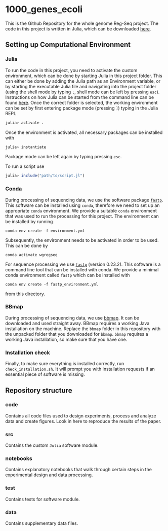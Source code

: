 # 1000_genes_ecoli

This is the Github Repository for the whole genome Reg-Seq project.
The code in this project is written in Julia, which can be downloaded [here](https://julialang.org/downloads/).


## Setting up Computational Environment

### Julia

To run the code in this project, you need to activate the custom environment, which can be done by starting Julia in this project folder. This can either be done by adding the Julia path as an Environment variable, or by starting the executable Julia file and navigating into the project folder (using the shell mode by typing `;`, shell mode can be left by pressing `esc`). Instructions on how Julia can be started from the command line can be found [here](https://julialang.org/downloads/platform/). Once the correct folder is selected, the working environment can be set by first entering package mode (pressing `]`) typing in the Julia REPL

```julia
julia> activate .
```

Once the environment is activated, all necessary packages can be installed with

```julia
julia> instantiate
```

Package mode can be left again by typing pressing `esc`.

To run a script use

```julia
julia> include("path/to/script.jl")
```

### Conda

During processing of sequencing data, we use the software package [`fastp`](https://github.com/OpenGene/fastp). This software can be installed using `conda`, therefore we need to set up an
appropriate `conda` environment. We provide a suitable `conda` environment that was used to run the processing for this project. The environment can be installed by running

```
conda env create -f environment.yml
```

Subsequently, the environment needs to be activated in order to be used. This can be done by

```
conda activate wgregseq
```

For sequence processing we use [`fastp`](https://github.com/OpenGene/fastp) (version 0.23.2). This software is a command line tool that can be installed with conda. We provide a minimal conda environment called `fastp` which can be installed with 

```
conda env create -f fastp_environment.yml
```

from this directory.

### BBmap

During processing of sequencing data, we use [bbmap](https://jgi.doe.gov/data-and-tools/software-tools/bbtools/bb-tools-user-guide/installation-guide/). It can be downloaded and used straight away. BBmap requires a working Java installation on the machine. Replace the `bbmap` folder in this repository with the unpacked folder that you downloaded for `bbmap`. `bbmap` requires a working Java installation, so make sure that you have one.



### Installation check

Finally, to make sure everything is installed correctly, run `check_installation.sh`. It will prompt you with installation requests if an essential piece of software is missing.


## Repository structure

### code

Contains all code files used to design experiments, process and analyze data and create figures. Look in here to reproduce the results of the paper.

### src

Contains the custom `Julia` software module.

### notebooks

Contains explanatory notebooks that walk through certain steps in the experimental design and data processing.

### test

Contains tests for software module.

### data

Contains supplementary data files.